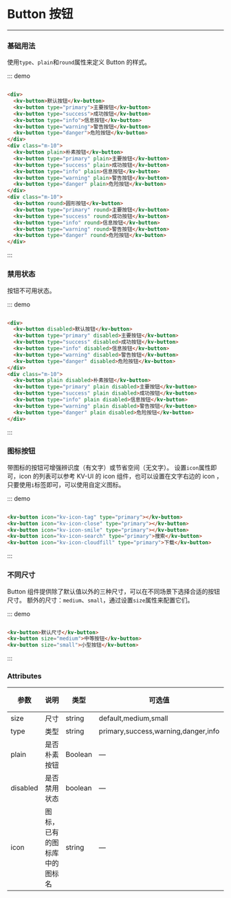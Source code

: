 # Button 按钮
----
### 基础用法
使用```type```、```plain```和```round```属性来定义 Button 的样式。


::: demo
```html

<div>
  <kv-button>默认按钮</kv-button>
  <kv-button type="primary">主要按钮</kv-button>
  <kv-button type="success">成功按钮</kv-button>
  <kv-button type="info">信息按钮</kv-button>
  <kv-button type="warning">警告按钮</kv-button>
  <kv-button type="danger">危险按钮</kv-button>
</div>
<div class="m-10">
  <kv-button plain>朴素按钮</kv-button>
  <kv-button type="primary" plain>主要按钮</kv-button>
  <kv-button type="success" plain>成功按钮</kv-button>
  <kv-button type="info" plain>信息按钮</kv-button>
  <kv-button type="warning" plain>警告按钮</kv-button>
  <kv-button type="danger" plain>危险按钮</kv-button>
</div>
<div class="m-10">
  <kv-button round>圆形按钮</kv-button>
  <kv-button type="primary" round>主要按钮</kv-button>
  <kv-button type="success" round>成功按钮</kv-button>
  <kv-button type="info" round>信息按钮</kv-button>
  <kv-button type="warning" round>警告按钮</kv-button>
  <kv-button type="danger" round>危险按钮</kv-button>
</div>

```
:::

### 禁用状态

按钮不可用状态。

::: demo
```html

<div>
  <kv-button disabled>默认按钮</kv-button>
  <kv-button type="primary" disabled>主要按钮</kv-button>
  <kv-button type="success" disabled>成功按钮</kv-button>
  <kv-button type="info" disabled>信息按钮</kv-button>
  <kv-button type="warning" disabled>警告按钮</kv-button>
  <kv-button type="danger" disabled>危险按钮</kv-button>
</div>
<div class="m-10">
  <kv-button plain disabled>朴素按钮</kv-button>
  <kv-button type="primary" plain disabled>主要按钮</kv-button>
  <kv-button type="success" plain disabled>成功按钮</kv-button>
  <kv-button type="info" plain disabled>信息按钮</kv-button>
  <kv-button type="warning" plain disabled>警告按钮</kv-button>
  <kv-button type="danger" plain disabled>危险按钮</kv-button>
</div>

```
:::

### 图标按钮
带图标的按钮可增强辨识度（有文字）或节省空间（无文字）。
设置```icon```属性即可，icon 的列表可以参考 KV-UI 的 icon 组件，也可以设置在文字右边的 icon ，只要使用```i```标签即可，可以使用自定义图标。


::: demo
```html

<kv-button icon="kv-icon-tag" type="primary"></kv-button>
<kv-button icon="kv-icon-close" type="primary"></kv-button>
<kv-button icon="kv-icon-smile" type="primary"></kv-button>
<kv-button icon="kv-icon-search" type="primary">搜索</kv-button>
<kv-button icon="kv-icon-cloudfill" type="primary">下载</kv-button>

```
:::


### 不同尺寸

Button 组件提供除了默认值以外的三种尺寸，可以在不同场景下选择合适的按钮尺寸。
额外的尺寸：```medium```、```small```，通过设置```size```属性来配置它们。

::: demo
```html

<kv-button>默认尺寸</kv-button>
<kv-button size="medium">中等按钮</kv-button>
<kv-button size="small">小型按钮</kv-button>

```
:::

### Attributes
| 参数      | 说明    | 类型      | 可选值       | 默认值   |
|---------- |-------- |---------- |-------------  |-------- |
| size     | 尺寸   | string  |   default,medium,small            |    —     |
| type     | 类型   | string    |   primary,success,warning,danger,info |     —    |
| plain     | 是否朴素按钮   | Boolean    | — | false   |
| disabled  | 是否禁用状态    | boolean   | —   | false   |
| icon  | 图标，已有的图标库中的图标名 | string   |  —  |  —  |
